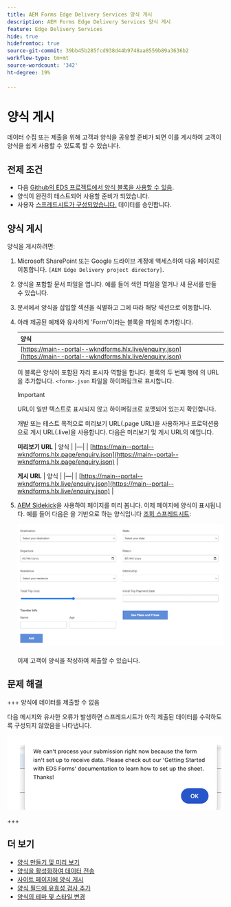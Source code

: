 ```yaml
---
title: AEM Forms Edge Delivery Services 양식 게시
description: AEM Forms Edge Delivery Services 양식 게시
feature: Edge Delivery Services
hide: true
hidefromtoc: true
source-git-commit: 39bb45b285fcd938d44b9748aa8559b89a3636b2
workflow-type: tm+mt
source-wordcount: '342'
ht-degree: 19%

---
```



# 양식 게시

데이터 수집 또는 제출을 위해 고객과 양식을 공유할 준비가 되면 이를 게시하여 고객이 양식을 쉽게 사용할 수 있도록 할 수 있습니다.

## 전제 조건

* 다음 [Github의 EDS 프로젝트에서 양식 블록을 사용할 수 있음](/help/edge/docs/forms/create-forms.md).
* 양식이 완전히 테스트되어 사용할 준비가 되었습니다.
* 사용자 [스프레드시트가 구성되었습니다.](/help/edge/docs/forms/submit-forms.md) 데이터를 승인합니다.

## 양식 게시

양식을 게시하려면:

1. Microsoft SharePoint 또는 Google 드라이브 계정에 액세스하여 다음 페이지로 이동합니다. `[AEM Edge Delivery project directory]`.

1. 양식을 포함할 문서 파일을 엽니다. 예를 들어 색인 파일을 열거나 새 문서를 만들 수 있습니다.

1. 문서에서 양식을 삽입할 섹션을 식별하고 그에 따라 해당 섹션으로 이동합니다.

1. 아래 제공된 예제와 유사하게 &#39;Form&#39;이라는 블록을 파일에 추가합니다.

   | 양식 |
   |---|
   | [https://main--portal--wkndforms.hlx.live/enquiry.json](https://main--portal--wkndforms.hlx.live/enquiry.json) |

   이 블록은 양식이 포함된 자리 표시자 역할을 합니다. 블록의 두 번째 행에 의 URL을 추가합니다. `<form>.json` 파일을 하이퍼링크로 표시합니다.

   >[!IMPORTANT]
   >
   >
   > URL이 일반 텍스트로 표시되지 않고 하이퍼링크로 포맷되어 있는지 확인합니다.

   개발 또는 테스트 목적으로 미리보기 URL(.page URL)을 사용하거나 프로덕션용으로 게시 URL(.live)을 사용합니다. 다음은 미리보기 및 게시 URL의 예입니다.

   **미리보기 URL**
| 양식 | |—| | [https://main--portal--wkndforms.hlx.page/enquiry.json](https://main--portal--wkndforms.hlx.page/enquiry.json)  |


   **게시 URL**
| 양식 | |—| | [https://main--portal--wkndforms.hlx.live/enquiry.json](https://main--portal--wkndforms.hlx.live/enquiry.json)  |

1. [AEM Sidekick](https://www.aem.live/developer/tutorial#preview-and-publish-your-content)을 사용하여 페이지를 미리 봅니다. 이제 페이지에 양식이 표시됩니다. 예를 들어 다음은 을 기반으로 하는 양식입니다 [조회 스프레드시트](https://docs.google.com/spreadsheets/d/196lukD028RDK_evBelkOonPxC7w0l_IiJ-Yx3DvMfNk/edit#gid=0):


   [![샘플 EDS 양식](/help/edge/assets/eds-form.png)](https://main--portal--wkndforms.hlx.live/)

   이제 고객이 양식을 작성하여 제출할 수 있습니다.

## 문제 해결

+++ 양식에 데이터를 제출할 수 없음

다음 메시지와 유사한 오류가 발생하면 스프레드시트가 아직 제출된 데이터를 수락하도록 구성되지 않았음을 나타냅니다.

![양식 제출 시 오류](/help/edge/assets/form-error.png)

+++


## 더 보기

* [양식 만들기 및 미리 보기](/help/edge/docs/forms/create-forms.md)
* [양식을 활성화하여 데이터 전송](/help/edge/docs/forms/submit-forms.md)
* [사이트 페이지에 양식 게시](/help/edge/docs/forms/publish-eds-forms.md)
* [양식 필드에 유효성 검사 추가](/help/edge/docs/forms/validate-forms.md)
* [양식의 테마 및 스타일 변경](/help/edge/docs/forms/style-theme-forms.md)
